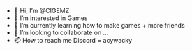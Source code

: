 - 👋 Hi, I’m @CIGEMZ
- 👀 I’m interested in Games
- 🌱 I’m currently learning how to make games + more friends
- 💞️ I’m looking to collaborate on ...
- 📫 How to reach me Discord = acywacky

<!---
CIGEMZ/CIGEMZ is a ✨ special ✨ repository because its `README.md` (this file) appears on your GitHub profile.
You can click the Preview link to take a look at your changes.
--->
